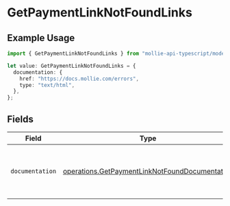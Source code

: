 # GetPaymentLinkNotFoundLinks

## Example Usage

```typescript
import { GetPaymentLinkNotFoundLinks } from "mollie-api-typescript/models/operations";

let value: GetPaymentLinkNotFoundLinks = {
  documentation: {
    href: "https://docs.mollie.com/errors",
    type: "text/html",
  },
};
```

## Fields

| Field                                                                                                            | Type                                                                                                             | Required                                                                                                         | Description                                                                                                      |
| ---------------------------------------------------------------------------------------------------------------- | ---------------------------------------------------------------------------------------------------------------- | ---------------------------------------------------------------------------------------------------------------- | ---------------------------------------------------------------------------------------------------------------- |
| `documentation`                                                                                                  | [operations.GetPaymentLinkNotFoundDocumentation](../../models/operations/getpaymentlinknotfounddocumentation.md) | :heavy_check_mark:                                                                                               | The URL to the generic Mollie API error handling guide.                                                          |